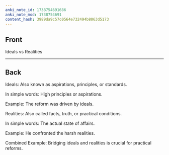 ```yaml
---
anki_note_id: 1738754691686
anki_note_mod: 1738754691
content_hash: 3989da9c57c0564e732494b8063d5173
---
```


## Front

Ideals vs Realities

<hr/>

## Back

Ideals: Also known as aspirations, principles, or standards.  
  
In simple words: High principles or aspirations.  
  
Example: The reform was driven by ideals.  
  
Realities: Also called facts, truth, or practical conditions.  
  
In simple words: The actual state of affairs.  
  
Example: He confronted the harsh realities.  
  
Combined Example: Bridging ideals and realities is crucial for practical reforms.